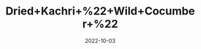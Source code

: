 ---
title: 'Dried+Kachri+%22+Wild+Cocumber+%22'
date: '2022-10-03' 
metatag: '' 
inventory: '0' 
draft: false 
# meta description 
shortDescripton: 'Its+regular+use+of+the+powder+is+said+to+cure+minor+skin+issues+like+boils%2c+lice%2c+itching.'
description: 'Herb'
longdescription: ''
featured: True
# product Price
price: '80.0'
# Product Short Description
shortDescription: 'Its+regular+use+of+the+powder+is+said+to+cure+minor+skin+issues+like+boils%2c+lice%2c+itching.'
productID: '2C1D7E17-F623-ED11-9968-005056B3A416'
type: 'products'
category: 'Herb' 
thumnailproduct: 'https://eraconnect.blob.core.windows.net/product-images/aminsaddiquidawakhana/2C1D7E17-F623-ED11-9968-005056B3A416.webp' 
images:
  - image: 'https://eraconnect.blob.core.windows.net/product-images/aminsaddiquidawakhana/2C1D7E17-F623-ED11-9968-005056B3A416.webp'  
Variants:
---